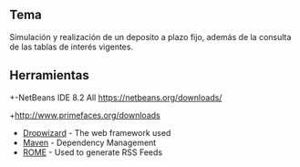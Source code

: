 ## Tema

Simulación y realización de un deposito a plazo fijo, además de la consulta de las tablas de interés vigentes.


## Herramientas
+-NetBeans IDE 8.2 All
https://netbeans.org/downloads/

+http://www.primefaces.org/downloads

* [Dropwizard](http://www.dropwizard.io/1.0.2/docs/) - The web framework used
* [Maven](https://maven.apache.org/) - Dependency Management
* [ROME](https://rometools.github.io/rome/) - Used to generate RSS Feeds

